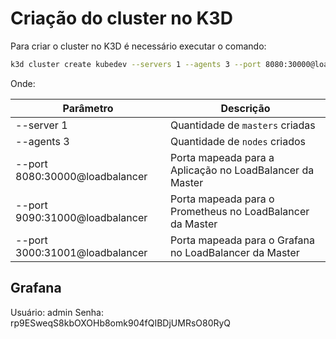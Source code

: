 # Criação do cluster no K3D

Para criar o cluster no K3D é necessário executar o comando:

```bash
k3d cluster create kubedev --servers 1 --agents 3 --port 8080:30000@loadbalancer --port 9090:31000@loadbalancer --port 3000:31001@loadbalancer
```

Onde:

| Parâmetro | Descrição |
|---|---|
|--server 1| Quantidade de `masters` criadas |
|--agents 3| Quantidade de `nodes` criados |
|--port 8080:30000@loadbalancer| Porta mapeada para a Aplicação no LoadBalancer da Master |
|--port 9090:31000@loadbalancer| Porta mapeada para o Prometheus no LoadBalancer da Master|
|--port 3000:31001@loadbalancer| Porta mapeada para o Grafana no LoadBalancer da Master |

## Grafana

Usuário: admin
Senha: rp9ESweqS8kbOXOHb8omk904fQIBDjUMRsO80RyQ
